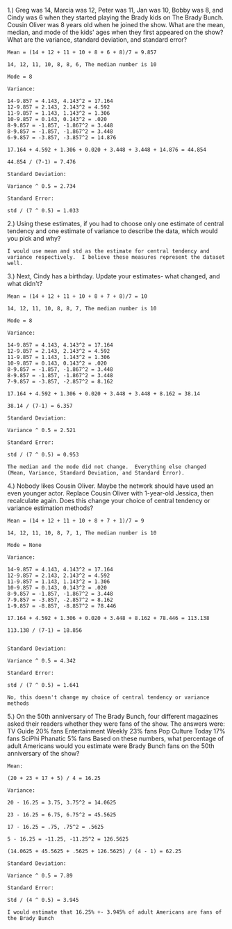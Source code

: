 1.) Greg was 14, Marcia was 12, Peter was 11, Jan was 10, Bobby was 8, and Cindy was 6 when they started playing the Brady kids on The Brady Bunch. Cousin Oliver was 8 years old when he joined the show. What are the mean, median, and mode of the kids' ages when they first appeared on the show? What are the variance, standard deviation, and standard error?

    Mean = (14 + 12 + 11 + 10 + 8 + 6 + 8)/7 = 9.857
    
    14, 12, 11, 10, 8, 8, 6, The median number is 10
    
    Mode = 8
    
    Variance:
    
    14-9.857 = 4.143, 4.143^2 = 17.164
    12-9.857 = 2.143, 2.143^2 = 4.592
    11-9.857 = 1.143, 1.143^2 = 1.306
    10-9.857 = 0.143, 0.143^2 = .020
    8-9.857 = -1.857, -1.867^2 = 3.448
    8-9.857 = -1.857, -1.867^2 = 3.448
    6-9.857 = -3.857, -3.857^2 = 14.876
    
    17.164 + 4.592 + 1.306 + 0.020 + 3.448 + 3.448 + 14.876 = 44.854
    
    44.854 / (7-1) = 7.476
    
    Standard Deviation:
    
    Variance ^ 0.5 = 2.734
    
    Standard Error:
    
    std / (7 ^ 0.5) = 1.033
    
2.) Using these estimates, if you had to choose only one estimate of central tendency and one estimate of variance to describe the data, which would you pick and why?

    I would use mean and std as the estimate for central tendency and variance respectively.  I believe these measures represent the dataset well. 

3.) Next, Cindy has a birthday. Update your estimates- what changed, and what didn't?

   
    Mean = (14 + 12 + 11 + 10 + 8 + 7 + 8)/7 = 10
    
    14, 12, 11, 10, 8, 8, 7, The median number is 10
    
    Mode = 8
    
    Variance:
    
    14-9.857 = 4.143, 4.143^2 = 17.164
    12-9.857 = 2.143, 2.143^2 = 4.592
    11-9.857 = 1.143, 1.143^2 = 1.306
    10-9.857 = 0.143, 0.143^2 = .020
    8-9.857 = -1.857, -1.867^2 = 3.448
    8-9.857 = -1.857, -1.867^2 = 3.448
    7-9.857 = -3.857, -2.857^2 = 8.162
    
    17.164 + 4.592 + 1.306 + 0.020 + 3.448 + 3.448 + 8.162 = 38.14
    
    38.14 / (7-1) = 6.357
    
    Standard Deviation:
    
    Variance ^ 0.5 = 2.521
    
    Standard Error:
    
    std / (7 ^ 0.5) = 0.953
    
    The median and the mode did not change.  Everything else changed (Mean, Variance, Standard Deviation, and Standard Error).
    

4.) Nobody likes Cousin Oliver. Maybe the network should have used an even younger actor. Replace Cousin Oliver with 1-year-old Jessica, then recalculate again. Does this change your choice of central tendency or variance estimation methods?

    Mean = (14 + 12 + 11 + 10 + 8 + 7 + 1)/7 = 9
    
    14, 12, 11, 10, 8, 7, 1, The median number is 10
    
    Mode = None 
    
    Variance:
    
    14-9.857 = 4.143, 4.143^2 = 17.164
    12-9.857 = 2.143, 2.143^2 = 4.592
    11-9.857 = 1.143, 1.143^2 = 1.306
    10-9.857 = 0.143, 0.143^2 = .020
    8-9.857 = -1.857, -1.867^2 = 3.448
    7-9.857 = -3.857, -2.857^2 = 8.162
    1-9.857 = -8.857, -8.857^2 = 78.446
    
    17.164 + 4.592 + 1.306 + 0.020 + 3.448 + 8.162 + 78.446 = 113.138
    
    113.138 / (7-1) = 18.856
    
    
    Standard Deviation:
    
    Variance ^ 0.5 = 4.342
    
    Standard Error:
    
    std / (7 ^ 0.5) = 1.641
    
    No, this doesn't change my choice of central tendency or variance methods

5.) On the 50th anniversary of The Brady Bunch, four different magazines asked their readers whether they were fans of the show. The answers were: TV Guide 20% fans Entertainment Weekly 23% fans Pop Culture Today 17% fans SciPhi Phanatic 5% fans
Based on these numbers, what percentage of adult Americans would you estimate were Brady Bunch fans on the 50th anniversary of the show?

    Mean:
    
    (20 + 23 + 17 + 5) / 4 = 16.25
    
    Variance:
    
    20 - 16.25 = 3.75, 3.75^2 = 14.0625
    
    23 - 16.25 = 6.75, 6.75^2 = 45.5625
    
    17 - 16.25 = .75, .75^2 = .5625
    
    5 - 16.25 = -11.25, -11.25^2 = 126.5625
    
    (14.0625 + 45.5625 + .5625 + 126.5625) / (4 - 1) = 62.25
    
    Standard Deviation:
    
    Variance ^ 0.5 = 7.89
    
    Standard Error:
    
    Std / (4 ^ 0.5) = 3.945
    
    I would estimate that 16.25% +- 3.945% of adult Americans are fans of the Brady Bunch 

